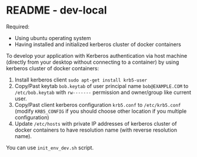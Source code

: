 # README - dev-local

Required:  

- Using ubuntu operating system  
- Having installed and initialized kerberos cluster of docker containers  

To develop your application with Kerberos authentication via host machine
(directly from your desktop without connecting to a container) by using
kerberos cluster of docker containers:  

1. Install kerberos client `sudo apt-get install krb5-user`
2. Copy/Past keytab `bob.keytab` of user principal name `bob@EXAMPLE.COM`
to `/etc/bob.keytab` with `rw-------` permission and owner/group like current
user.
3. Copy/Past client kerberos configuration `krb5.conf` to `/etc/krb5.conf`
(modify `KRB5_CONFIG` if you should choose other location if you multiple 
configuration)
4. Update `/etc/hosts` with private IP addresses of kerberos cluster of
docker containers to have resolution name (with reverse resolution name).

You can use `init_env_dev.sh` script.
